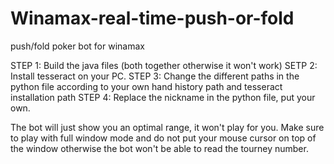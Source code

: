 # Winamax-real-time-push-or-fold
push/fold poker bot for winamax

STEP 1: Build the java files (both together otherwise it won't work)
SETP 2: Install tesseract on your PC.
STEP 3: Change the different paths in the python file according to your own hand history path and tesseract installation path
STEP 4: Replace the nickname in the python file, put your own.

The bot will just show you an optimal range, it won't play for you. Make sure to play with full window mode and do not put your mouse cursor on top of the window otherwise the bot won't be able to read the tourney number.
